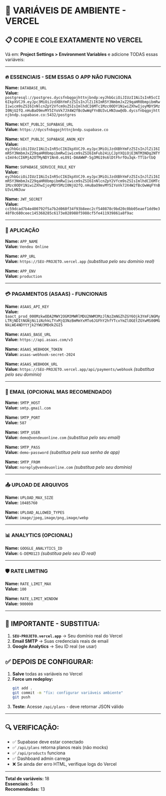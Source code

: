 # 🔑 VARIÁVEIS DE AMBIENTE - VERCEL

## 📋 COPIE E COLE EXATAMENTE NO VERCEL

Vá em: **Project Settings > Environment Variables** e adicione TODAS essas variáveis:

---

### 🔥 **ESSENCIAIS - SEM ESSAS O APP NÃO FUNCIONA**

**Name:** `DATABASE_URL`  
**Value:** `postgresql://postgres.dycsfnbqgojhttnjbndp:eyJhbGciOiJIUzI1NiIsInR5cCI6IkpXVCJ9.eyJpc3MiOiJzdXBhYmFzZSIsInJlZiI6ImR5Y3NmbmJxZ29qaHR0bmpibmRwIiwicm9sZSI6InNlcnZpY2Vfcm9sZSIsImlhdCI6MTc1Mzc0ODY1NiwiZXhwIjoyMDY5MzI0NjU2fQ.nHuBaO9mvMY5IYoVk7JX4W2fBcOwWqFYnBU3vLHN3uw@db.dycsfnbqgojhttnjbndp.supabase.co:5432/postgres`

**Name:** `NEXT_PUBLIC_SUPABASE_URL`  
**Value:** `https://dycsfnbqgojhttnjbndp.supabase.co`

**Name:** `NEXT_PUBLIC_SUPABASE_ANON_KEY`  
**Value:** `eyJhbGciOiJIUzI1NiIsInR5cCI6IkpXVCJ9.eyJpc3MiOiJzdXBhYmFzZSIsInJlZiI6ImR5Y3NmbmJxZ29qaHR0bmpibmRwIiwicm9sZSI6ImFub24iLCJpYXQiOjE3NTM3NDg2NTYsImV4cCI6MjA2OTMyNDY1Nn0.eLO91-DAAWWP-5g3MG19s6lDtFhrfOu3qk-TTlbrtbQ`

**Name:** `SUPABASE_SERVICE_ROLE_KEY`  
**Value:** `eyJhbGciOiJIUzI1NiIsInR5cCI6IkpXVCJ9.eyJpc3MiOiJzdXBhYmFzZSIsInJlZiI6ImR5Y3NmbmJxZ29qaHR0bmpibmRwIiwicm9sZSI6InNlcnZpY2Vfcm9sZSIsImlhdCI6MTc1Mzc0ODY1NiwiZXhwIjoyMDY5MzI0NjU2fQ.nHuBaO9mvMY5IYoVk7JX4W2fBcOwWqFYnBU3vLHN3uw`

**Name:** `JWT_SECRET`  
**Value:** `cc59dcad7b4e400792f5a7b2d060f34f93b8eec2cf540878c9bd20c0bb05eaef1dd9e348f0c680ceec145368285c6173e028988f5988cf5fe411939861a8f9ac`

---

### 🏪 **APLICAÇÃO**

**Name:** `APP_NAME`  
**Value:** `Vendeu Online`

**Name:** `APP_URL`  
**Value:** `https://SEU-PROJETO.vercel.app` *(substitua pelo seu domínio real)*

**Name:** `APP_ENV`  
**Value:** `production`

---

### 💳 **PAGAMENTOS (ASAAS) - FUNCIONAIS**

**Name:** `ASAAS_API_KEY`  
**Value:** `$aact_prod_000MzkwODA2MWY2OGM3MWRlMDU2NWM3MzJlNzZmNGZhZGY6Ojk3YmFiNGMyLTRjNDItNGNjNi1iNzhkLTYxMjQ3NzBmMmYxMTo6JGFhY2hfYTcxYmZlOGEtZGYwMS00MGNkLWE4NDYtYjk2YWU3MDdkZGI5`

**Name:** `ASAAS_BASE_URL`  
**Value:** `https://api.asaas.com/v3`

**Name:** `ASAAS_WEBHOOK_TOKEN`  
**Value:** `asaas-webhook-secret-2024`

**Name:** `ASAAS_WEBHOOK_URL`  
**Value:** `https://SEU-PROJETO.vercel.app/api/payments/webhook` *(substitua pelo seu domínio)*

---

### 📧 **EMAIL (OPCIONAL MAS RECOMENDADO)**

**Name:** `SMTP_HOST`  
**Value:** `smtp.gmail.com`

**Name:** `SMTP_PORT`  
**Value:** `587`

**Name:** `SMTP_USER`  
**Value:** `demo@vendeuonline.com` *(substitua pelo seu email)*

**Name:** `SMTP_PASS`  
**Value:** `demo-password` *(substitua pela sua senha de app)*

**Name:** `SMTP_FROM`  
**Value:** `noreply@vendeuonline.com` *(substitua pelo seu domínio)*

---

### 📤 **UPLOAD DE ARQUIVOS**

**Name:** `UPLOAD_MAX_SIZE`  
**Value:** `10485760`

**Name:** `UPLOAD_ALLOWED_TYPES`  
**Value:** `image/jpeg,image/png,image/webp`

---

### 📊 **ANALYTICS (OPCIONAL)**

**Name:** `GOOGLE_ANALYTICS_ID`  
**Value:** `G-DEMO123` *(substitua pelo seu ID real)*

---

### 🛡️ **RATE LIMITING**

**Name:** `RATE_LIMIT_MAX`  
**Value:** `100`

**Name:** `RATE_LIMIT_WINDOW`  
**Value:** `900000`

---

## 🚨 **IMPORTANTE - SUBSTITUA:**

1. **`SEU-PROJETO.vercel.app`** → Seu domínio real do Vercel
2. **Email SMTP** → Suas credenciais reais de email
3. **Google Analytics** → Seu ID real (se usar)

## ✅ **DEPOIS DE CONFIGURAR:**

1. **Salve** todas as variáveis no Vercel
2. **Force um redeploy:**
   ```bash
   git add .
   git commit -m "fix: configurar variáveis ambiente"
   git push
   ```
3. **Teste:** Acesse `/api/plans` - deve retornar JSON válido

---

## 🔍 **VERIFICAÇÃO:**

- ✅ Supabase deve estar conectado
- ✅ `/api/plans` retorna planos reais (não mocks)
- ✅ `/api/products` funciona
- ✅ Dashboard admin carrega
- ❌ Se ainda der erro HTML, verifique logs do Vercel

---

**Total de variáveis:** 18  
**Essenciais:** 5  
**Recomendadas:** 13
